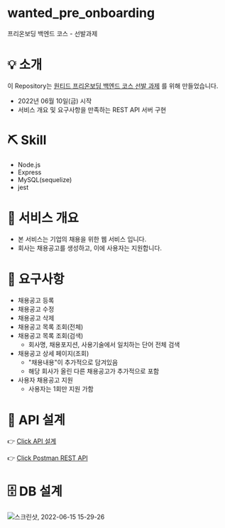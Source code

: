 # wanted_pre_onboarding

프리온보딩 백엔드 코스 - 선발과제

# 💡 소개

이 Repository는 [원티드 프리온보딩 백엔드 코스 선발 과제](https://www.wanted.co.kr/events/pre_ob_be_3?category=tag.it2) 를 위해 만들었습니다.

- 2022년 06월 10일(금) 시작
- 서비스 개요 및 요구사항을 만족하는 REST API 서버 구현

# ⛏ Skill

- Node.js
- Express
- MySQL(sequelize)
- jest

# 📙 서비스 개요

- 본 서비스는 기업의 채용을 위한 웹 서비스 입니다.
- 회사는 채용공고를 생성하고, 이에 사용자는 지원합니다.

# 📜 요구사항

- 채용공고 등록
- 채용공고 수정
- 채용공고 삭제
- 채용공고 목록 조회(전체)
- 채용공고 목록 조회(검색)
  - 회사명, 채용포지션, 사용기술에서 일치하는 단어 전체 검색
- 채용공고 상세 페이지(조회)
  - "채용내용"이 추가적으로 담겨있음
  - 해당 회사가 올린 다른 채용공고가 추가적으로 포함
- 사용자 채용공고 지원
  - 사용자는 1회만 지원 가함

# 📁 API 설계

👉 [Click API 설계](https://github.com/whoamixzerone/wanted_pre_onboarding/wiki)

👉 [Click Postman REST API](https://documenter.getpostman.com/view/21399959/Uz5MFu1u)

# 🗄 DB 설계
![스크린샷, 2022-06-15 15-29-26](https://user-images.githubusercontent.com/67082984/173758141-014b32f5-a66c-48c6-bc22-d6d057656df2.png)
